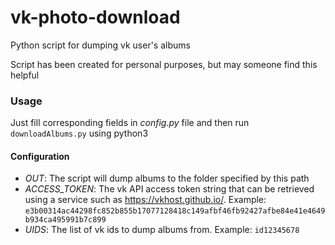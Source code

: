 # vk-photo-download
Python script for dumping vk user's albums


Script has been created for personal purposes, but may someone find this helpful

### Usage
Just fill corresponding fields in *config.py* file and then run `downloadAlbums.py` using python3
#### Configuration
* *OUT*:
The script will dump albums to the folder specified by this path
* *ACCESS_TOKEN*:
The vk API access token string that can be retrieved using a service such as https://vkhost.github.io/. Example: `e3b00314ac44298fc852b855b17077128418c149afbf46fb92427afbe84e41e4649b934ca495991b7c899`
* *UIDS*:
The list of vk ids to dump albums from. Example: `id12345678`
